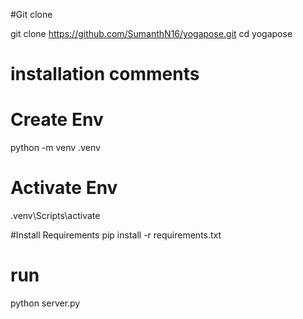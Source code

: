 #Git clone

git clone https://github.com/SumanthN16/yogapose.git
cd yogapose

# installation comments

# Create Env
python -m venv .venv

# Activate Env
.venv\Scripts\activate

#Install Requirements
pip install -r requirements.txt

# run
python server.py
